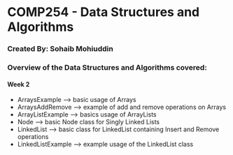 # COMP254 - Data Structures and Algorithms

### Created By: Sohaib Mohiuddin

### Overview of the Data Structures and Algorithms covered:

#### Week 2

- ArraysExample     --> basic usage of Arrays 
- ArraysAddRemove   --> example of add and remove operations on Arrays
- ArrayListExample  --> basics usage of ArrayLists
- Node              --> basic Node class for Singly Linked Lists
- LinkedList        --> basic class for LinkedList containing Insert and Remove operations
- LinkedListExample --> example usage of the LinkedList class